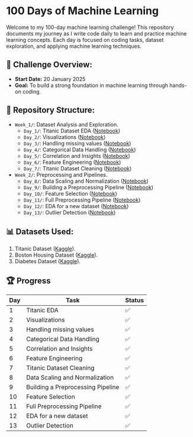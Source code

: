 # 100 Days of Machine Learning

Welcome to my 100-day machine learning challenge! This repository documents my journey as I write code daily to learn and practice machine learning concepts. Each day is focused on coding tasks, dataset exploration, and applying machine learning techniques.

## 🌟 Challenge Overview:
- **Start Date:** 20 January 2025
- **Goal:** To build a strong foundation in machine learning through hands-on coding.

## 📂 Repository Structure:
- `Week_1/`: Dataset Analysis and Exploration.
  - `Day_1/`: Titanic Dataset EDA ([Notebook](1-Day/main.ipynb))
  - `Day_2/`: Visualizations ([Notebook](2-Day/main.ipynb))
  - `Day_3/`: Handling missing values ([Notebook](3-Day/main.ipynb))
  - `Day_4/`: Categorical Data Handling ([Notebook](4-Day/main.ipynb))
  - `Day_5/`: Correlation and Insights ([Notebook](5-Day/main.ipynb))
  - `Day_6/`: Feature Engineering ([Notebook](6-Day/main.ipynb))
  - `Day_7/`: Titanic Dataset Cleaning ([Notebook](7-Day/main.ipynb))
- `Week_2/`: Preprocessing and Pipelines.
  - `Day_8/`: Data Scaling and Normalization ([Notebook](8-Day/main.ipynb))
  - `Day_9/`: Building a Preprocessing Pipeline ([Notebook](9-Day/main.ipynb))
  - `Day_10/`: Feature Selection ([Notebook](:10-Day/main.ipynb))
  - `Day_11/`: Full Preprocessing Pipeline ([Notebook](:11-Day/main.ipynb))
  - `Day_12/`: EDA for a new dataset ([Notebook](:12-Day/main.ipynb))
  - `Day_13/`: Outlier Detection ([Notebook](:13-Day/main.ipynb))

## 📊 Datasets Used:
1. Titanic Dataset ([Kaggle](https://www.kaggle.com/c/titanic)).
2. Boston Housing Dataset ([Kaggle](https://www.kaggle.com/code/prasadperera/the-boston-housing-dataset)).
3. Diabetes Dataset ([Kaggle](https://www.kaggle.com/datasets/mathchi/diabetes-data-set)).

## 🏆 Progress
| Day | Task                              | Status |
|-----|-----------------------------------|--------|
| 1   | Titanic EDA                       |   ✅   |
| 2   | Visualizations                    |   ✅   |
| 3   | Handling missing values           |   ✅   |
| 4   | Categorical Data Handling         |   ✅   |
| 5   | Correlation and Insights          |   ✅   |
| 6   | Feature Engineering               |   ✅   |
| 7   | Titanic Dataset Cleaning          |   ✅   |
| 8   | Data Scaling and Normalization    |   ✅   |
| 9   | Building a Preprocessing Pipeline |   ✅   |
| 10  | Feature Selection                 |   ✅   |
| 11  | Full Preprocessing Pipeline       |   ✅   |
| 12  | EDA for a new dataset             |   ✅   |
| 13  | Outlier Detection                 |   ✅   |